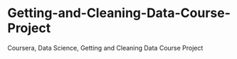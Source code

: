# Getting-and-Cleaning-Data-Course-Project
Coursera, Data Science, Getting and Cleaning Data Course Project

